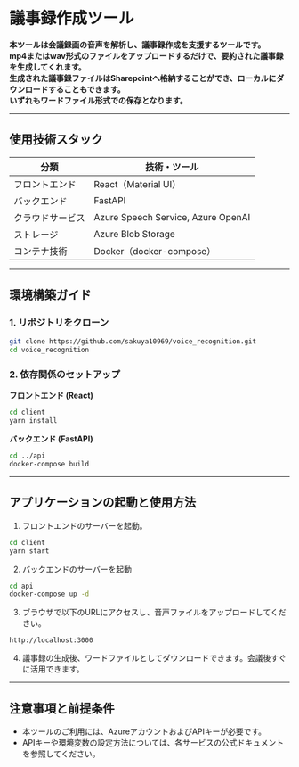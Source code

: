 # 議事録作成ツール

**本ツールは会議録画の音声を解析し、議事録作成を支援するツールです。**<br/>
**mp4またはwav形式のファイルをアップロードするだけで、要約された議事録を生成してくれます。**<br>
**生成された議事録ファイルはSharepointへ格納することができ、ローカルにダウンロードすることもできます。**<br>
**いずれもワードファイル形式での保存となります。**<br>

---

## 使用技術スタック

| 分類 | 技術・ツール |
|------|-------------|
| フロントエンド | React（Material UI） |
| バックエンド | FastAPI |
| クラウドサービス | Azure Speech Service, Azure OpenAI |
| ストレージ | Azure Blob Storage |
| コンテナ技術 | Docker（docker-compose） |

---

## 環境構築ガイド

### 1. リポジトリをクローン

```bash
git clone https://github.com/sakuya10969/voice_recognition.git
cd voice_recognition
```

### 2. 依存関係のセットアップ

**フロントエンド (React)**
```bash
cd client
yarn install
```

**バックエンド (FastAPI)**
```bash
cd ../api
docker-compose build
```

---

## アプリケーションの起動と使用方法

1. フロントエンドのサーバーを起動。
```bash
cd client
yarn start
```

2. バックエンドのサーバーを起動
```bash
cd api
docker-compose up -d
```

3. ブラウザで以下のURLにアクセスし、音声ファイルをアップロードしてください。
```
http://localhost:3000
```

4. 議事録の生成後、ワードファイルとしてダウンロードできます。会議後すぐに活用できます。

---

## 注意事項と前提条件
- 本ツールのご利用には、AzureアカウントおよびAPIキーが必要です。
- APIキーや環境変数の設定方法については、各サービスの公式ドキュメントを参照してください。

